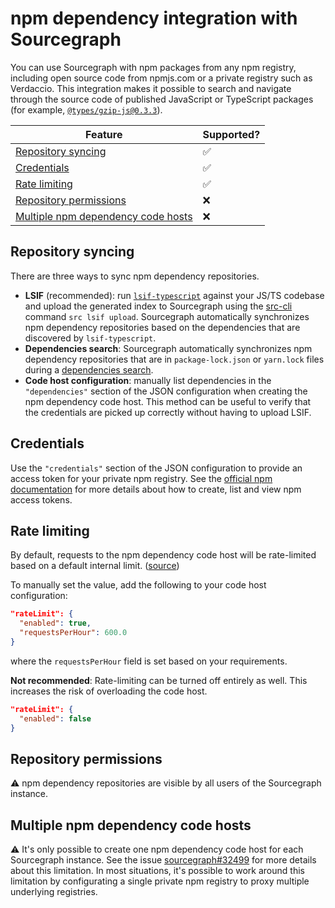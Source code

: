 # npm dependency integration with Sourcegraph

You can use Sourcegraph with npm packages from any npm registry, including open source code from npmjs.com or a private registry such as Verdaccio.
This integration makes it possible to search and navigate through the source code of published JavaScript or TypeScript packages (for example, [`@types/gzip-js@0.3.3`](https://sourcegraph.com/npm/types/gzip-js@v0.3.3/-/blob/index.d.ts)).

Feature | Supported?
------- | ----------
[Repository syncing](#repository-syncing) | ✅
[Credentials](#credentials) | ✅
[Rate limiting](#rate-limiting) | ✅
[Repository permissions](#repository-syncing) | ❌
[Multiple npm dependency code hosts](#multiple-npm-dependency-code-hosts) | ❌

## Repository syncing

There are three ways to sync npm dependency repositories.

* **LSIF** (recommended): run [`lsif-typescript`](https://github.com/sourcegraph/lsif-typescript) against your JS/TS codebase and upload the generated index to Sourcegraph using the  [src-cli](https://github.com/sourcegraph/src-cli) command `src lsif upload`. Sourcegraph automatically synchronizes npm dependency repositories based on the dependencies that are discovered by `lsif-typescript`.
* **Dependencies search**: Sourcegraph automatically synchronizes npm dependency repositories that are in `package-lock.json` or `yarn.lock` files during a [dependencies search](../code_search/how-to/dependencies_search.md).
* **Code host configuration**: manually list dependencies in the `"dependencies"` section of the JSON configuration when creating the npm dependency code host. This method can be useful to verify that the credentials are picked up correctly without having to upload LSIF.

## Credentials

Use the `"credentials"` section of the JSON configuration to provide an access token for your private npm registry. See the [official npm documentation](https://docs.npmjs.com/about-access-tokens) for more details about how to create, list and view npm access tokens.

## Rate limiting

By default, requests to the npm dependency code host will be rate-limited
based on a default internal limit. ([source](https://github.com/sourcegraph/sourcegraph/blob/main/schema/npm-packages.schema.json))

To manually set the value, add the following to your code host configuration:

```json
"rateLimit": {
  "enabled": true,
  "requestsPerHour": 600.0
}
```
where the `requestsPerHour` field is set based on your requirements.

**Not recommended**: Rate-limiting can be turned off entirely as well.
This increases the risk of overloading the code host.

```json
"rateLimit": {
  "enabled": false
}
```

## Repository permissions

⚠️ npm dependency repositories are visible by all users of the Sourcegraph instance.

## Multiple npm dependency code hosts

⚠️ It's only possible to create one npm dependency code host for each Sourcegraph instance.
See the issue [sourcegraph#32499](https://github.com/sourcegraph/sourcegraph/issues/32499) for more details about this limitation. In most situations, it's possible to work around this limitation by configurating a single private npm registry to proxy multiple underlying registries.
